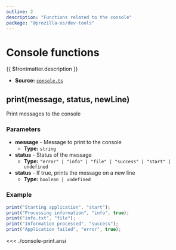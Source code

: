 ```yaml
---
outline: 2
description: "Functions related to the console"
package: "@prozilla-os/dev-tools"
---
```


# Console functions

{{ $frontmatter.description }}

- **Source:** [`console.ts`](https://github.com/prozilla-os/ProzillaOS/blob/main/packages/dev-tools/src/features/console.ts)

## print(message, status, newLine)

Print messages to the console

### Parameters

- **message** - Message to print to the console
  - **Type:** `string`
- **status** - Status of the message
  - **Type:** `"error" | "info" | "file" | "success" | "start" | undefined`
- **status** - If true, prints the message on a new line
  - **Type:** `boolean | undefined`

### Example

```ts
print("Starting application", "start");
print("Processing information", "info", true);
print("info.txt", "file");
print("Information processed", "success");
print("Application failed", "error", true);
```

<<< ./console-print.ansi
